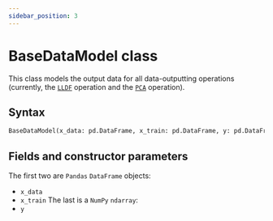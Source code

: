```yaml
---
sidebar_position: 3
---
```


# BaseDataModel class

This class models the output data for all data-outputting operations (currently, the [`LLDF`](../lldf/lldf-class.md) operation and the [`PCA`](../pca/pca.md) operation).

## Syntax

```python
BaseDataModel(x_data: pd.DataFrame, x_train: pd.DataFrame, y: pd.DataFrame)
```

## Fields and constructor parameters

The first two are `Pandas` `DataFrame` objects:
- `x_data`
- `x_train`
The last is a `NumPy` `ndarray`:
- `y`
